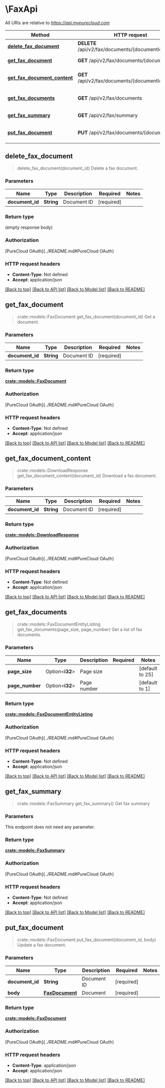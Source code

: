 # \FaxApi

All URIs are relative to *https://api.mypurecloud.com*

Method | HTTP request | Description
------------- | ------------- | -------------
[**delete_fax_document**](FaxApi.md#delete_fax_document) | **DELETE** /api/v2/fax/documents/{documentId} | Delete a fax document.
[**get_fax_document**](FaxApi.md#get_fax_document) | **GET** /api/v2/fax/documents/{documentId} | Get a document.
[**get_fax_document_content**](FaxApi.md#get_fax_document_content) | **GET** /api/v2/fax/documents/{documentId}/content | Download a fax document.
[**get_fax_documents**](FaxApi.md#get_fax_documents) | **GET** /api/v2/fax/documents | Get a list of fax documents.
[**get_fax_summary**](FaxApi.md#get_fax_summary) | **GET** /api/v2/fax/summary | Get fax summary
[**put_fax_document**](FaxApi.md#put_fax_document) | **PUT** /api/v2/fax/documents/{documentId} | Update a fax document.



## delete_fax_document

> delete_fax_document(document_id)
Delete a fax document.

### Parameters


Name | Type | Description  | Required | Notes
------------- | ------------- | ------------- | ------------- | -------------
**document_id** | **String** | Document ID | [required] |

### Return type

 (empty response body)

### Authorization

[PureCloud OAuth](../README.md#PureCloud OAuth)

### HTTP request headers

- **Content-Type**: Not defined
- **Accept**: application/json

[[Back to top]](#) [[Back to API list]](../README.md#documentation-for-api-endpoints) [[Back to Model list]](../README.md#documentation-for-models) [[Back to README]](../README.md)


## get_fax_document

> crate::models::FaxDocument get_fax_document(document_id)
Get a document.

### Parameters


Name | Type | Description  | Required | Notes
------------- | ------------- | ------------- | ------------- | -------------
**document_id** | **String** | Document ID | [required] |

### Return type

[**crate::models::FaxDocument**](FaxDocument.md)

### Authorization

[PureCloud OAuth](../README.md#PureCloud OAuth)

### HTTP request headers

- **Content-Type**: Not defined
- **Accept**: application/json

[[Back to top]](#) [[Back to API list]](../README.md#documentation-for-api-endpoints) [[Back to Model list]](../README.md#documentation-for-models) [[Back to README]](../README.md)


## get_fax_document_content

> crate::models::DownloadResponse get_fax_document_content(document_id)
Download a fax document.

### Parameters


Name | Type | Description  | Required | Notes
------------- | ------------- | ------------- | ------------- | -------------
**document_id** | **String** | Document ID | [required] |

### Return type

[**crate::models::DownloadResponse**](DownloadResponse.md)

### Authorization

[PureCloud OAuth](../README.md#PureCloud OAuth)

### HTTP request headers

- **Content-Type**: Not defined
- **Accept**: application/json

[[Back to top]](#) [[Back to API list]](../README.md#documentation-for-api-endpoints) [[Back to Model list]](../README.md#documentation-for-models) [[Back to README]](../README.md)


## get_fax_documents

> crate::models::FaxDocumentEntityListing get_fax_documents(page_size, page_number)
Get a list of fax documents.

### Parameters


Name | Type | Description  | Required | Notes
------------- | ------------- | ------------- | ------------- | -------------
**page_size** | Option<**i32**> | Page size |  |[default to 25]
**page_number** | Option<**i32**> | Page number |  |[default to 1]

### Return type

[**crate::models::FaxDocumentEntityListing**](FaxDocumentEntityListing.md)

### Authorization

[PureCloud OAuth](../README.md#PureCloud OAuth)

### HTTP request headers

- **Content-Type**: Not defined
- **Accept**: application/json

[[Back to top]](#) [[Back to API list]](../README.md#documentation-for-api-endpoints) [[Back to Model list]](../README.md#documentation-for-models) [[Back to README]](../README.md)


## get_fax_summary

> crate::models::FaxSummary get_fax_summary()
Get fax summary

### Parameters

This endpoint does not need any parameter.

### Return type

[**crate::models::FaxSummary**](FaxSummary.md)

### Authorization

[PureCloud OAuth](../README.md#PureCloud OAuth)

### HTTP request headers

- **Content-Type**: Not defined
- **Accept**: application/json

[[Back to top]](#) [[Back to API list]](../README.md#documentation-for-api-endpoints) [[Back to Model list]](../README.md#documentation-for-models) [[Back to README]](../README.md)


## put_fax_document

> crate::models::FaxDocument put_fax_document(document_id, body)
Update a fax document.

### Parameters


Name | Type | Description  | Required | Notes
------------- | ------------- | ------------- | ------------- | -------------
**document_id** | **String** | Document ID | [required] |
**body** | [**FaxDocument**](FaxDocument.md) | Document | [required] |

### Return type

[**crate::models::FaxDocument**](FaxDocument.md)

### Authorization

[PureCloud OAuth](../README.md#PureCloud OAuth)

### HTTP request headers

- **Content-Type**: application/json
- **Accept**: application/json

[[Back to top]](#) [[Back to API list]](../README.md#documentation-for-api-endpoints) [[Back to Model list]](../README.md#documentation-for-models) [[Back to README]](../README.md)

